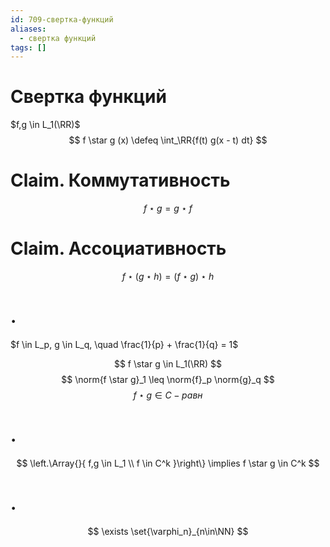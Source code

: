 ```yaml
---
id: 709-свертка-функций
aliases:
  - свертка функций
tags: []
---
```


# Свертка функций
$f,g \in L_1(\RR)$
$$
f \star g (x) \defeq \int_\RR{f(t) g(x - t) dt}
$$

# Claim. Коммутативность
$$
f \star g = g \star f
$$

# Claim. Ассоциативность
$$
f \star (g \star h) = (f \star g) \star h
$$

# .

$f \in L_p, g \in L_q, \quad \frac{1}{p} + \frac{1}{q} = 1$

$$
f \star g \in L_1(\RR)
$$
$$
\norm{f \star g}_1 \leq \norm{f}_p \norm{g}_q
$$
$$
f \star g \in C-равн
$$

# .
$$
\left.\Array{}{
f,g \in L_1 \\
f \in C^k
}\right\}
\implies 
f \star g \in C^k
$$

# .
$$
\exists \set{\varphi_n}_{n\in\NN}
$$
